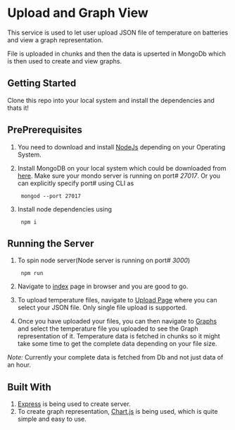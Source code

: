 # Upload and Graph View
This service is used to let user upload JSON file of temperature on batteries and view a graph representation.

File is uploaded in chunks and then the data is upserted in MongoDb which is then used to create and view graphs.


## Getting Started
  Clone this repo into your local system and install the dependencies and thats it!

## PrePrerequisites
  1. You need to download and install [NodeJs](https://nodejs.org/en/download/) depending on your Operating System.
  2. Install MongoDB on your local system which could be downloaded from [here](https://www.mongodb.com/download-center/community). Make sure your mondo server is running on port# *27017*. Or you can explicitly specify port# using CLI as

          mongod --port 27017
  3. Install node dependencies using

          npm i
## Running the Server
  1. To spin node server(Node server is running on port# *3000*)

          npm run
  2. Navigate to [index](localhost:3000/) page in browser and you are good to go.
  3. To upload temperature files, navigate to [Upload Page](http://localhost:3000/upload) where you can select your JSON file. Only single file upload is supported.
  4. Once you have uploaded your files, you can then navigate to [Graphs](http://localhost:3000/graph) and select the temperature file you uploaded to see the Graph representation of it. Temperature data is fetched in chunks so it might take some time to get the complete data depending on your file size.

  *Note:* Currently your complete data is fetched from Db and not just data of an hour.


## Built With
  1. [Express](https://expressjs.com/) is being used to create server.
  2. To create graph representation, [Chart.js](https://www.chartjs.org/) is being used, which is quite simple and easy to use.
